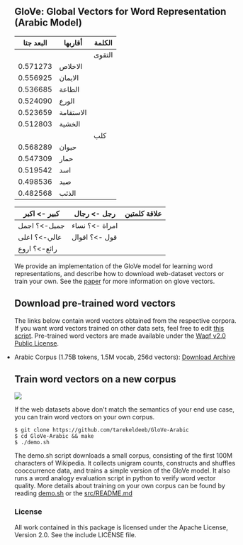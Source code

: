 ## GloVe: Global Vectors for Word Representation (Arabic Model)

|البعد جتا |أقاربها |  الكلمة| 
|----------|--------|--------|
|          |        |  التقوى| 
|0.571273  | الاخلاص  |        |
|0.556925  | الايمان |        |
|0.536685  |الطاعة  |        |
|0.524090  |الورع   |        |
|0.523659  |الاستقامة|        |
|0.512803  |الخشية  |        |
|          |        |  كلب   | 
|0.568289  | حيوان  |        |
|0.547309  | حمار   |        |
|0.519542  |اسد     |        |
|0.498536  |صيد     |        |
|0.482568  | الذئب  |        |


|كبير -> اكبر |  رجل -> رجال | علاقة كلمتين |
| ----------- | -------------|-------------|
| جميل->؟ اجمل |  امراة ->؟ نساء |         | 
| عالي->؟ اعلى |  قول ->؟ اقوال |         | 
| رائع->؟ اروع |                 |         | 


We provide an implementation of the GloVe model for learning word representations, and describe how to download web-dataset vectors or train your own. See the [paper](http://nlp.stanford.edu/pubs/glove.pdf) for more information on glove vectors.

## Download pre-trained word vectors
The links below contain word vectors obtained from the respective corpora. If you want word vectors trained on other data sets, feel free to edit <a href="https://github.com/tarekeldeeb/GloVe-Arabic/blob/master/arabic_corpus/make_corpus.sh"> this script</a>. Pre-trained word vectors are made available under the <a href="https://github.com/ojuba-org/waqf/tree/master/2.0">Waqf v2.0 Public License</a>. 
<div class="entry">
<ul style="padding-left:0px; margin-top:0px; margin-bottom:0px">
  <li> Arabic Corpus (1.75B tokens, 1.5M vocab, 256d vectors): <a href="https://archive.org/details/arabic_corpus">Download Archive</a> </li>
</ul>
</div>

## Train word vectors on a new corpus

<img src="https://travis-ci.org/stanfordnlp/GloVe.svg?branch=master"></img>

If the web datasets above don't match the semantics of your end use case, you can train word vectors on your own corpus.

    $ git clone https://github.com/tarekeldeeb/GloVe-Arabic
    $ cd GloVe-Arabic && make
    $ ./demo.sh

The demo.sh script downloads a small corpus, consisting of the first 100M characters of Wikipedia. It collects unigram counts, constructs and shuffles cooccurrence data, and trains a simple version of the GloVe model. It also runs a word analogy evaluation script in python to verify word vector quality. More details about training on your own corpus can be found by reading [demo.sh](https://github.com/tarekeldeeb/GloVe-Arabic/blob/master/demo.sh) or the [src/README.md](https://github.com/tarekeldeeb/GloVe-Arabic/tree/master/src)

### License
All work contained in this package is licensed under the Apache License, Version 2.0. See the include LICENSE file.
